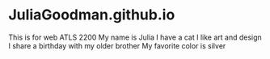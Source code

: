 # JuliaGoodman.github.io

This is for web ATLS 2200
My name is Julia I have a cat
I like art and design
I share a birthday with my older brother
My favorite color is silver
